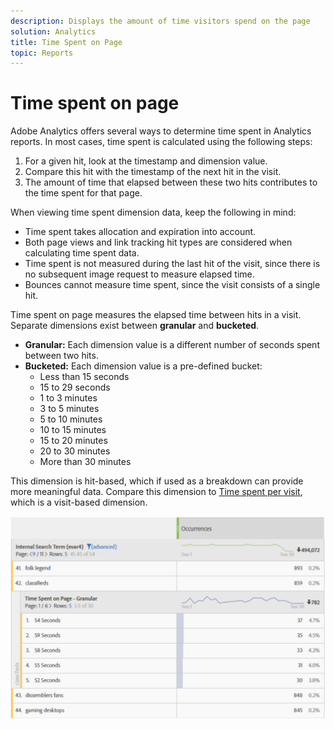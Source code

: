 ```yaml
---
description: Displays the amount of time visitors spend on the page
solution: Analytics
title: Time Spent on Page
topic: Reports
---
```


# Time spent on page

Adobe Analytics offers several ways to determine time spent in Analytics reports. In most cases, time spent is calculated using the following steps:

1. For a given hit, look at the timestamp and dimension value.
2. Compare this hit with the timestamp of the next hit in the visit.
3. The amount of time that elapsed between these two hits contributes to the time spent for that page.

When viewing time spent dimension data, keep the following in mind:

* Time spent takes allocation and expiration into account.
* Both page views and link tracking hit types are considered when calculating time spent data.
* Time spent is not measured during the last hit of the visit, since there is no subsequent image request to measure elapsed time.
* Bounces cannot measure time spent, since the visit consists of a single hit.

Time spent on page measures the elapsed time between hits in a visit. Separate dimensions exist between **granular** and **bucketed**.

* **Granular:** Each dimension value is a different number of seconds spent between two hits.
* **Bucketed:** Each dimension value is a pre-defined bucket:
  * Less than 15 seconds
  * 15 to 29 seconds
  * 1 to 3 minutes
  * 3 to 5 minutes
  * 5 to 10 minutes
  * 10 to 15 minutes
  * 15 to 20 minutes
  * 20 to 30 minutes
  * More than 30 minutes

This dimension is hit-based, which if used as a breakdown can provide more meaningful data. Compare this dimension to [Time spent per visit](reports-time-spent-per-visit.md), which is a visit-based dimension.

![Time spent](assets/time-spent1.png)
